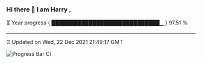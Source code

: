 ### Hi there 👋 I am Harry , 

⏳ Year progress { █████████████████████████████▁ } 97.51 %

---

⏰ Updated on Wed, 22 Dec 2021 21:49:17 GMT

![Progress Bar CI](https://github.com/duykhang68/duykhang68/workflows/Progress%20Bar%20CI/badge.svg)
